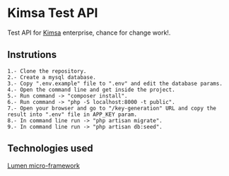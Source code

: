 # Kimsa Test API

Test API for [Kimsa](https://kimsasoftware.com/) enterprise, chance for change work!.

## Instrutions

```
1.- Clone the repository.
2.- Create a mysql database.
3.- Copy ".env.example" file to ".env" and edit the database params.
4.- Open the command line and get inside the project.
5.- Run command -> "composer install".
6.- Run command -> "php -S localhost:8000 -t public".
7.- Open your browser and go to "/key-generation" URL and copy the result into ".env" file in APP_KEY param.
8.- In command line run -> "php artisan migrate".
9.- In command line run -> "php artisan db:seed".
```

## Technologies used

[Lumen micro-framework](https://lumen.laravel.com/)
